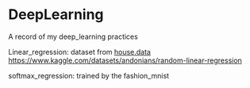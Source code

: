 # DeepLearning
A record of my deep_learning practices

Linear_regression: dataset from [house.data 
](https://www.kaggle.com/datasets/andonians/random-linear-regression)https://www.kaggle.com/datasets/andonians/random-linear-regression

softmax_regression: trained by the fashion_mnist

